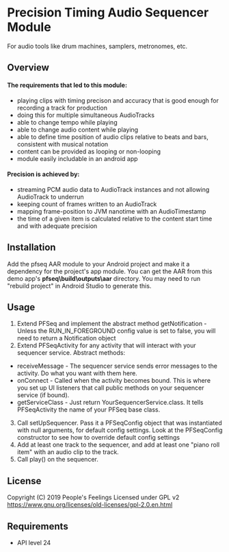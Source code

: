 # Precision Timing Audio Sequencer Module
For audio tools like drum machines, samplers, metronomes, etc.

## Overview
#### The requirements that led to this module:
 - playing clips with timing precison and accuracy that is good enough for recording a track for production
 - doing this for multiple simultaneous AudioTracks
 - able to change tempo while playing
 - able to change audio content while playing
 - able to define time position of audio clips relative to beats and bars, consistent with musical notation
 - content can be provided as looping or non-looping
 - module easily includable in an android app
 
#### Precision is achieved by:
 - streaming PCM audio data to AudioTrack instances and not allowing AudioTrack to underrun
 - keeping count of frames written to an AudioTrack
 - mapping frame-position to JVM nanotime with an AudioTimestamp
 - the time of a given item is calculated relative to the content start time and with adequate precision

## Installation
Add the pfseq AAR module to your Android project and make it a dependency for the project's app module. You can get the AAR from this demo app's **pfseq\build\outputs\aar** directory. You may need to run "rebuild project" in Android Studio to generate this.

## Usage
1. Extend PFSeq and implement the abstract method getNotification - Unless the RUN_IN_FOREGROUND config value is set to false, you will need to return a Notification object
2. Extend PFSeqActivity for any activity that will interact with your sequencer service. Abstract methods:
  - receiveMessage - The sequencer service sends error messages to the activity. Do what you want with them here.
  - onConnect - Called when the activity becomes bound. This is where you set up UI listeners that call public methods on your sequencer service (if bound).
  - getServiceClass - Just return YourSequencerService.class. It tells PFSeqActivity the name of your PFSeq base class.
3. Call setUpSequencer. Pass it a PFSeqConfig object that was instantiated with null arguments, for default config settings. Look at the PFSeqConfig constructor to see how to override default config settings
4. Add at least one track to the sequencer, and add at least one "piano roll item" with an audio clip to the track.
5. Call play() on the sequencer.

## License
Copyright (C) 2019 People's Feelings
Licensed under GPL v2
https://www.gnu.org/licenses/old-licenses/gpl-2.0.en.html

## Requirements
 - API level 24
